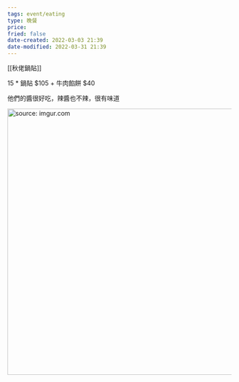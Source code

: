 ```yaml
---
tags: event/eating
type: 晚餐
price: 
fried: false
date-created: 2022-03-03 21:39
date-modified: 2022-03-31 21:39
---
```


[[秋佬鍋貼]]

15 * 鍋貼 $105 + 牛肉餡餅 $40

他們的醬很好吃，辣醬也不辣，很有味道

<a href="https://imgur.com/fuqgB5t"><img src="https://i.imgur.com/fuqgB5t.jpg" title="source: imgur.com" width="600px"/></a>

